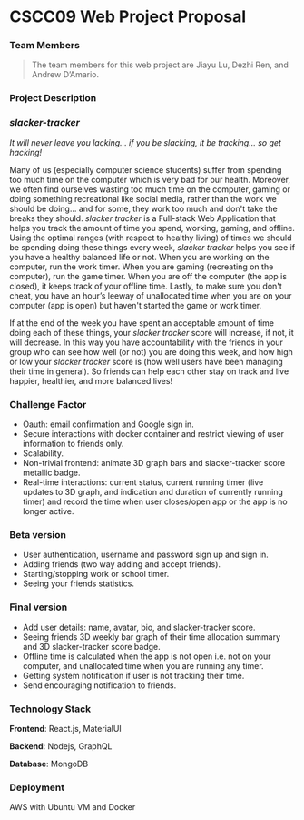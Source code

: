 # CSCC09 Web Project Proposal

### Team Members

> The team members for this web project are Jiayu Lu, Dezhi Ren, and Andrew D’Amario.

### Project Description

### *slacker-tracker*

*It will never leave you lacking... if you be slacking, it be tracking... so get hacking!*

Many of us (especially computer science students) suffer from spending too much time on the computer which is very bad for our health. Moreover, we often find ourselves wasting too much time on the computer, gaming or doing something recreational like social media, rather than the work we should be doing... and for some, they work too much and don't take the breaks they should. *slacker tracker* is a Full-stack Web Application that helps you track the amount of time you spend, working, gaming, and offline. Using the optimal ranges (with respect to healthy living) of times we should be spending doing these things every week, *slacker tracker* helps you see if you have a healthy balanced life or not. When you are working on the computer, run the work timer. When you are gaming (recreating on the computer), run the game timer. When you are off the computer (the app is closed), it keeps track of your offline time. Lastly, to make sure you don't cheat, you have an hour’s leeway of unallocated time when you are on your computer (app is open) but haven't started the game or work timer.

If at the end of the week you have spent an acceptable amount of time doing each of these things, your *slacker tracker* score will increase, if not, it will decrease. In this way you have accountability with the friends in your group who can see how well (or not) you are doing this week, and how high or low your *slacker tracker* score is (how well users have been managing their time in general). So friends can help each other stay on track and live happier, healthier, and more balanced lives!

### Challenge Factor

* Oauth: email confirmation and Google sign in.
* Secure interactions with docker container and restrict viewing of user information to friends only.
* Scalability.
* Non-trivial frontend: animate 3D graph bars and slacker-tracker score metallic badge.
* Real-time interactions: current status, current running timer (live updates to 3D graph, and indication and duration of currently running timer) and record the time when user closes/open app or the app is no longer active.

### Beta version

* User authentication, username and password sign up and sign in.
* Adding friends (two way adding and accept friends).
* Starting/stopping work or school timer.
* Seeing your friends statistics.

### Final version

* Add user details: name, avatar, bio, and slacker-tracker score.
* Seeing friends 3D weekly bar graph of their time allocation summary and 3D slacker-tracker score badge.
* Offline time is calculated when the app is not open i.e. not on your computer, and unallocated time when you are running any timer.
* Getting system notification if user is not tracking their time.
* Send encouraging notification to friends.

### Technology Stack

**Frontend**: React.js, MaterialUI

**Backend**: Nodejs, GraphQL

**Database**: MongoDB

### Deployment

AWS with Ubuntu VM and Docker